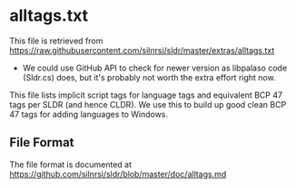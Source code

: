 # alltags.txt

This file is retrieved from https://raw.githubusercontent.com/silnrsi/sldr/master/extras/alltags.txt

* We could use GitHub API to check for newer version as libpalaso code (Sldr.cs) does, but it's probably
  not worth the extra effort right now.

This file lists implicit script tags for language tags and equivalent BCP 47 tags per SLDR (and hence CLDR). We
use this to build up good clean BCP 47 tags for adding languages to Windows.

## File Format

The file format is documented at https://github.com/silnrsi/sldr/blob/master/doc/alltags.md
